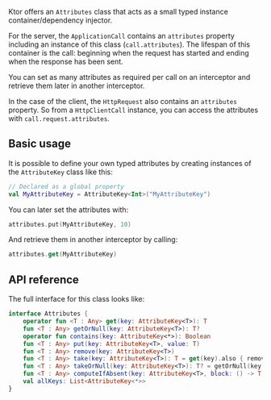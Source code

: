 [//]: # (title: Attributes)

<include src="lib.topic" element-id="outdated_warning"/>

Ktor offers an `Attributes` class that acts as a small typed instance container/dependency injector.

For the server, the `ApplicationCall` contains an `attributes` property including an instance of this class (`call.attributes`).
The lifespan of this container is the call: beginning when the request has started and ending when the response has been sent.

You can set as many attributes as required per call on an interceptor and retrieve them later in another interceptor.

In the case of the client, the `HttpRequest` also contains an `attributes` property.
So from a `HttpClientCall` instance, you can access the attributes with `call.request.attributes`.

## Basic usage

It is possible to define your own typed attributes by creating instances of the `AttributeKey` class like this:

```kotlin
// Declared as a global property
val MyAttributeKey = AttributeKey<Int>("MyAttributeKey")
```

You can later set the attributes with:

```kotlin
attributes.put(MyAttributeKey, 10)
```

And retrieve them in another interceptor by calling:

```kotlin
attributes.get(MyAttributeKey)
```

## API reference

The full interface for this class looks like:

```kotlin
interface Attributes {
    operator fun <T : Any> get(key: AttributeKey<T>): T
    fun <T : Any> getOrNull(key: AttributeKey<T>): T?
    operator fun contains(key: AttributeKey<*>): Boolean
    fun <T : Any> put(key: AttributeKey<T>, value: T)
    fun <T : Any> remove(key: AttributeKey<T>)
    fun <T : Any> take(key: AttributeKey<T>): T = get(key).also { remove(key) }
    fun <T : Any> takeOrNull(key: AttributeKey<T>): T? = getOrNull(key).also { remove(key) }
    fun <T : Any> computeIfAbsent(key: AttributeKey<T>, block: () -> T): T
    val allKeys: List<AttributeKey<*>>
}
```